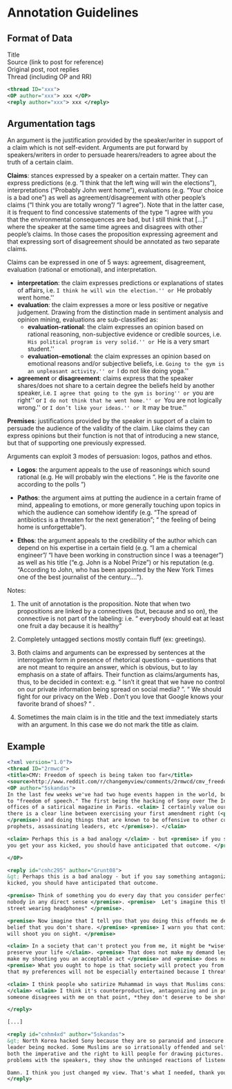Annotation Guidelines
=====================

Format of Data
--------------
Title <br />
Source (link to post for reference) <br />
Original post, root replies <br />
Thread (including OP and RR) <br />

```xml
<thread ID="xxx">
<OP author="xxx"> xxx </OP>
<reply author="xxx"> xxx </reply>
```

Argumentation tags 
------------------

An argument is the justification provided by the speaker/writer in support of a claim which is not self-evident. Arguments are put forward by speakers/writers in order to persuade hearers/readers to agree about the truth of a certain claim. 

**Claims**: stances expressed by a speaker on a certain matter. They can express predictions (e.g. “I think that the left wing will win the elections”), interpretations (“Probably John went home”), evaluations (e.g. “Your choice is a bad one”) as well as agreement/disagreement with other people’s claims (“I think you are totally wrong”/ “I agree”).  Note that in the latter case, it is frequent to find concessive statements of the type  “I agree with you that the environmental consequences are bad, but I still think that […]” where the speaker at the same time agrees and disagrees with other people’s claims. In those cases the proposition expressing agreement and that expressing sort of disagreement should be annotated as two separate claims. 

Claims can be expressed in one of 5 ways: agreement, disagreement, evaluation (rational or emotional), and interpretation.

* **interpretation**: the claim expresses predictions or explanations of states of affairs, i.e.  ``I think he will win the election.'' or ``He probably went home.''
* **evaluation**: the claim expresses a more or less positive or negative judgement. Drawing from the distinction made in sentiment analysis and opinion mining, evaluations are sub-classified as: 
  * **evaluation-rational**: the claim expresses an opinion based on rational reasoning, non-subjective evidence or credible sources, i.e. ``His political program is very solid.'' or ``He is a very smart student.''
  * **evaluation-emotional**: the claim expresses an opinion based on emotional reasons and/or subjective beliefs, i.e.  ``Going to the gym is an unpleasant activity.'' or ``I do not like doing yoga.''
* **agreement** or **disagreement**: claims express that the speaker shares/does not share to a certain degree the beliefs held by another speaker, i.e. ``I agree that going to the gym is boring'' or ``you are right'' or ``I do not think that he went home.'' or ``You are not logically wrong.'' or ``I don’t like your ideas.'' or ``It may be true.''

**Premises**: justifications provided by the speaker in support of a claim to persuade the audience of the validity of the claim. Like claims they can express opinions but their function is not that of introducing a new stance, but that of supporting one previously expressed. 

Arguments can exploit 3 modes of persuasion: logos, pathos and ethos. 

* **Logos**: the argument appeals to the use of reasonings which sound rational (e.g. <claim>He will probably win the elections </claim>”. <logos>He is  the favorite one according to the polls </logos>”) 

* **Pathos**: the argument aims at putting the audience in a certain frame of mind, appealing to emotions, or more generally touching upon topics in which the audience can somehow identify (e.g. “The spread of antibiotics is a threaten for the next generation”; “ the feeling of being home is unforgettable”). 

* **Ethos**: the argument appeals to the credibility of the author which can depend on his expertise in a certain field (e.g. “I am a chemical engineer”/ “I have been working in construction since I was a teenager”) as well as his title (“e.g. John is a Nobel Prize”) or his reputation (e.g. “According to John, who has been appointed by the New York Times one of the best journalist of the century….”). 

Notes: 
1. The unit of annotation is the proposition. Note that when two propositions are linked by a connectives (but, because and so on), the connective is not part of the labeling:
i.e. “<claim> everybody should eat at least one fruit a day</claim>  because <logos> it is healthy</logos>” 

2. Completely untagged sections mostly contain fluff (ex: greetings).

3. Both claims and arguments can be expressed by sentences at the interrogative form in presence of rhetorical questions – questions that are not meant to require an answer, which is obvious, but to lay emphasis on a state of affairs. Their function as claims/arguments has, thus, to be decided in context: e.g.  “<claim> Isn’t it great that we have no control on our private information being spread on social media? </claim>”. “<claim> We should fight for our privacy on the Web </claim>. <pathos> Don’t you love that  Google knows your favorite brand of shoes? </pathos>” .

4. Sometimes the main claim is in the title and the text immediately starts with an argument.  In this case we do not mark the title as claim.

Example
-------
```xml
<?xml version="1.0"?>
<thread ID="2rmwcd">
<title>CMV: Freedom of speech is being taken too far</title>
<source>http://www.reddit.com/r/changemyview/comments/2rmwcd/cmv_freedom_of_speech_is_being_taken_too_far/</source>
<OP author="5skandas">
In the last few weeks we've had two huge events happen in the world, both of which were caused by matters relating 
to "freedom of speech." The first being the hacking of Sony over The Interview, and today the shooting at the 
offices of a satirical magazine in Paris. <claim> I certainly value our free speech </claim> but <claim> to me 
there is a clear line between exercising your first amendment right (<premise> "President Obama sucks!" etc 
</premise>) and doing things that are known to be offensive to other cultures (<premise> Satirical cartoons of 
prophets, assassinating leaders, etc </premise>). </claim>

<claim> Perhaps this is a bad analogy </claim> - but <premise> if you say something antagonizing to a bully and 
you get your ass kicked, you should have anticipated that outcome. </premise>

</OP>

<reply id="cnhc295" author="Grunt08">
&gt; Perhaps this is a bad analogy - but if you say something antagonizing to a bully and you get your ass 
kicked, you should have anticipated that outcome.

<premise> Think of something you do every day that you consider perfectly reasonable; something that harms 
nobody in any direct sense </premise>. <premise>  Let's imagine this thing is to defined as "walking down the 
street wearing headphones" </premise>.

<premise> Now imagine that I tell you that you doing this offends me deeply for reasons of personal 
belief that you don't share. </premise> <premise> I warn you that continuing to do this will mean that I 
will shoot you on sight. </premise>

<claim> In a society that can't protect you from me, it might be *wise* for you to take off your headphones to 
preserve your life </claim>. <premise> That does not make my demand legitimate </premise>, <premise> does not 
make my shooting you an acceptable act </premise> and <premise> does not make my actions your fault </premise>. 
<premise> What you ought to hope is that society will protect you from someone like me and make it clear to me 
that my preferences will not be especially entertained because I threaten violence. </premise>

<claim> I think people who satirize Muhammad in ways that Muslims consider blasphemous should stop doing that. 
</claim> <claim> I think it's counterproductive, antagonizing and in poor taste. </claim>  But <premise> if 
someone disagrees with me on that point, *they don't deserve to be shot.* </premise>

</reply>

[...]

<reply id="cnhm4xd" author="5skandas">
&gt; North Korea hacked Sony because they are so paranoid and insecure that they can't stand their 
leader being mocked. Some Muslims are so irrationally offended and self-important that they believe they have 
both the imperative and the right to kill people for drawing pictures. Neither of these examples illustrate 
problems with the speakers, they show the unhinged reactions of listeners. 

Damn. I think you just changed my view. That's what I needed, thank you. ∆
</reply>
```
